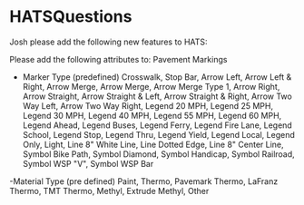 # HATSQuestions
Josh please add the following new features to HATS:


Please add the following attributes to:
Pavement Markings
- Marker Type (predefined)
Crosswalk, Stop Bar, Arrow Left, Arrow Left & Right, Arrow Merge, Arrow Merge, Arrow Merge Type 1, Arrow Right, Arrow Straight, 
Arrow Straight & Left, Arrow Straight & Right, Arrow Two Way Left, Arrow Two Way Right, Legend 20 MPH, Legend 25 MPH, Legend 30 MPH,
Legend 40 MPH, Legend 55 MPH, Legend 60 MPH, Legend Ahead, Legend Buses, Legend Ferry, Legend Fire Lane, Legend School, Legend Stop,
Legend Thru, Legend Yield, Legend Local, Legend Only, Light, Line 8" White Line, Line Dotted Edge, Line 8" Center Line, 
Symbol Bike Path, Symbol Diamond, Symbol Handicap, Symbol Railroad, Symbol WSP "V", Symbol WSP Bar

-Material Type (pre defined)
Paint, Thermo, Pavemark Thermo, LaFranz Thermo, TMT Thermo, Methyl, Extrude Methyl, Other

